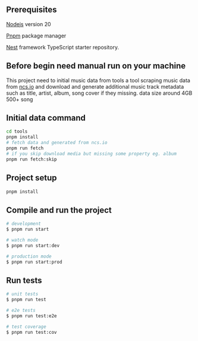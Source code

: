 
## Prerequisites

[Nodejs](https://nodejs.org/)  version 20

[Pnpm](https://pnpm.io/) package manager

[Nest](https://github.com/nestjs/nest) framework TypeScript starter repository.

## Before begin need manual run on your machine

This project need to initial music data from tools
a tool scraping music data from [ncs.io](https://ncs.io/)
and download and generate additional music track metadata such as title, artist, album, song cover if they missing.
data size around 4GB 500+ song

## Initial data command

``` bash
cd tools
pnpm install
# fetch data and generated from ncs.io
pnpm run fetch
# if you skip download media but missing some property eg. album
pnpm run fetch:skip
```

<!-- if you want store your s3
```
# require .env place at tools directory
# S3_REGION=
# S3_KEY=
# S3_SECRET=
# S3_BUCKET=
pnpm run push

``` -->

## Project setup

```bash
pnpm install
```

## Compile and run the project

```bash
# development
$ pnpm run start

# watch mode
$ pnpm run start:dev

# production mode
$ pnpm run start:prod
```

## Run tests

```bash
# unit tests
$ pnpm run test

# e2e tests
$ pnpm run test:e2e

# test coverage
$ pnpm run test:cov
```
